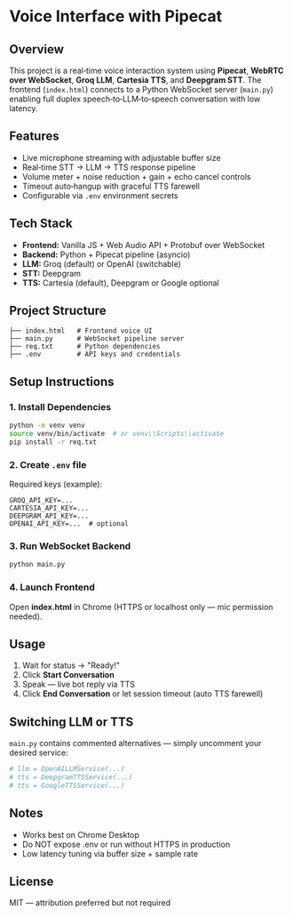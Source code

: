 # Voice Interface with Pipecat

## Overview

This project is a real‑time voice interaction system using **Pipecat**, **WebRTC over WebSocket**, **Groq LLM**, **Cartesia TTS**, and **Deepgram STT**. The frontend (`index.html`) connects to a Python WebSocket server (`main.py`) enabling full duplex speech‑to‑LLM‑to‑speech conversation with low latency.

## Features

* Live microphone streaming with adjustable buffer size
* Real‑time STT → LLM → TTS response pipeline
* Volume meter + noise reduction + gain + echo cancel controls
* Timeout auto‑hangup with graceful TTS farewell
* Configurable via `.env` environment secrets

## Tech Stack

* **Frontend:** Vanilla JS + Web Audio API + Protobuf over WebSocket
* **Backend:** Python + Pipecat pipeline (asyncio)
* **LLM:** Groq (default) or OpenAI (switchable)
* **STT:** Deepgram
* **TTS:** Cartesia (default), Deepgram or Google optional

## Project Structure

```
├── index.html   # Frontend voice UI
├── main.py      # WebSocket pipeline server
├── req.txt      # Python dependencies
├── .env         # API keys and credentials
```

## Setup Instructions

### 1. Install Dependencies

```bash
python -m venv venv
source venv/bin/activate  # or venv\\Scripts\\activate
pip install -r req.txt
```

### 2. Create `.env` file

Required keys (example):

```
GROQ_API_KEY=...
CARTESIA_API_KEY=...
DEEPGRAM_API_KEY=...
OPENAI_API_KEY=...  # optional
```

### 3. Run WebSocket Backend

```bash
python main.py
```

### 4. Launch Frontend

Open **index.html** in Chrome (HTTPS or localhost only — mic permission needed).

## Usage

1. Wait for status → "Ready!"
2. Click **Start Conversation**
3. Speak — live bot reply via TTS
4. Click **End Conversation** or let session timeout (auto TTS farewell)

## Switching LLM or TTS

`main.py` contains commented alternatives — simply uncomment your desired service:

```python
# llm = OpenAILLMService(...)
# tts = DeepgramTTSService(...)
# tts = GoogleTTSService(...)
```

## Notes

* Works best on Chrome Desktop
* Do NOT expose .env or run without HTTPS in production
* Low latency tuning via buffer size + sample rate

## License

MIT — attribution preferred but not required
